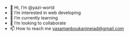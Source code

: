 - 👋 Hi, I’m @yazi-world
- 👀 I’m interested in web developing
- 🌱 I’m currently learning 
- 💞️ I’m looking to collaborate 
- 📫 How to reach me yasamanboukaninejad@gmail.com

<!---
yazi-world/yazi-world is a ✨ special ✨ repository because its `README.md` (this file) appears on your GitHub profile.
You can click the Preview link to take a look at your changes.
--->
